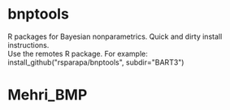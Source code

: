 # bnptools
R packages for Bayesian nonparametrics.
Quick and dirty install instructions.  
Use the remotes R package.
For example: install_github("rsparapa/bnptools", subdir="BART3")
# Mehri_BMP
